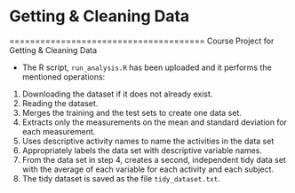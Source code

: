 # Getting & Cleaning Data
======================================
Course Project for Getting &amp; Cleaning Data

* The R script, `run_analysis.R` has been uploaded and it performs the mentioned operations:

1. Downloading the dataset if it does not already exist.
2. Reading the dataset.
3. Merges the training and the test sets to create one data set.
4. Extracts only the measurements on the mean and standard deviation for each measurement.
5. Uses descriptive activity names to name the activities in the data set
6. Appropriately labels the data set with descriptive variable names.
7. From the data set in step 4, creates a second, independent tidy data set with the average of each variable for each activity and each subject.
8. The tidy dataset is saved as the file `tidy_dataset.txt`.

